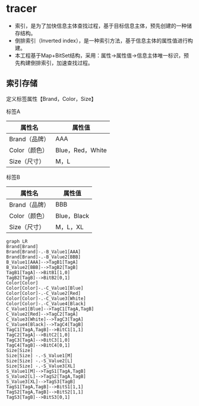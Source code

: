 # tracer
- 索引，是为了加快信息主体查找过程，基于目标信息主体，预先创建的一种储存结构。
- 倒排索引（Inverted index），是一种索引方法，基于信息主体的属性值进行构建。
- 本工程基于Map+BitSet结构，采用：属性->属性值->信息主体唯一标识，预先构建倒排索引，加速查找过程。

## 索引存储

定义标签属性【Brand，Color，Size】

标签A

| 属性名        | 属性值           |
| ------------- | ---------------- |
| Brand（品牌） | AAA              |
| Color（颜色） | Blue，Red，White |
| Size（尺寸）  | M，L             |

标签B

| 属性名        | 属性值      |
| ------------- | ----------- |
| Brand（品牌） | BBB         |
| Color（颜色） | Blue，Black |
| Size（尺寸）  | M，L，XL    |

```mermaid
graph LR
Brand[Brand] 
Brand[Brand]-.-B_Value1[AAA]
Brand[Brand]-.-B_Value2[BBB]
B_Value1[AAA]-->TagB1[TagA]
B_Value2[BBB]-->TagB2[TagB]
TagB1[TagA]-->BitB1[1,0]
TagB2[TagB]-->BitB2[0,1]
Color[Color] 
Color[Color]-.-C_Value1[Blue]
Color[Color]-.-C_Value2[Red]
Color[Color]-.-C_Value3[White]
Color[Color]-.-C_Value4[Black]
C_Value1[Blue]-->TagC1[TagA,TagB]
C_Value2[Red]-->TagC2[TagA]
C_Value3[White]-->TagC3[TagA]
C_Value4[Black]-->TagC4[TagB]
TagC1[TagA,TagB]-->BitC1[1,1]
TagC2[TagA]-->BitC2[1,0]
TagC3[TagA]-->BitC3[1,0]
TagC4[TagB]-->BitC4[0,1]
Size[Size]
Size[Size] -.-S_Value1[M]
Size[Size] -.-S_Value2[L]
Size[Size] -.-S_Value3[XL]
S_Value1[M]-->TagS1[TagA,TagB]
S_Value2[L]-->TagS2[TagA,TagB]
S_Value3[XL]-->TagS3[TagB]
TagS1[TagA,TagB]-->BitS1[1,1]
TagS2[TagA,TagB]-->BitS2[1,1]
TagS3[TagB]-->BitS3[0,1]
```

